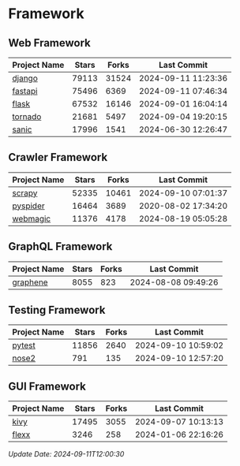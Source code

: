 # Framework

## Web Framework
| Project Name | Stars | Forks | Last Commit |
| ------------ | ----- | ----- | ----------- |
| [django](https://github.com/django/django) | 79113 | 31524 | 2024-09-11 11:23:36 |
| [fastapi](https://github.com/fastapi/fastapi) | 75496 | 6369 | 2024-09-11 07:46:34 |
| [flask](https://github.com/pallets/flask) | 67532 | 16146 | 2024-09-01 16:04:14 |
| [tornado](https://github.com/tornadoweb/tornado) | 21681 | 5497 | 2024-09-04 19:20:15 |
| [sanic](https://github.com/sanic-org/sanic) | 17996 | 1541 | 2024-06-30 12:26:47 |

## Crawler Framework
| Project Name | Stars | Forks | Last Commit |
| ------------ | ----- | ----- | ----------- |
| [scrapy](https://github.com/scrapy/scrapy) | 52335 | 10461 | 2024-09-10 07:01:37 |
| [pyspider](https://github.com/binux/pyspider) | 16464 | 3689 | 2020-08-02 17:34:20 |
| [webmagic](https://github.com/code4craft/webmagic) | 11376 | 4178 | 2024-08-19 05:05:28 |

## GraphQL Framework
| Project Name | Stars | Forks | Last Commit |
| ------------ | ----- | ----- | ----------- |
| [graphene](https://github.com/graphql-python/graphene) | 8055 | 823 | 2024-08-08 09:49:26 |

## Testing Framework
| Project Name | Stars | Forks | Last Commit |
| ------------ | ----- | ----- | ----------- |
| [pytest](https://github.com/pytest-dev/pytest) | 11856 | 2640 | 2024-09-10 10:59:02 |
| [nose2](https://github.com/nose-devs/nose2) | 791 | 135 | 2024-09-10 12:57:20 |

## GUI Framework
| Project Name | Stars | Forks | Last Commit |
| ------------ | ----- | ----- | ----------- |
| [kivy](https://github.com/kivy/kivy) | 17495 | 3055 | 2024-09-07 10:13:13 |
| [flexx](https://github.com/flexxui/flexx) | 3246 | 258 | 2024-01-06 22:16:26 |

*Update Date: 2024-09-11T12:00:30*